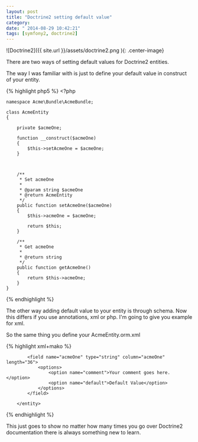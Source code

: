```yaml
---
layout: post
title: "Doctrine2 setting default value"
category: 
date: " 2014-08-29 10:42:21"
tags: [symfony2, doctrine2]
---
```



![Doctrine2]({{ site.url }}/assets/doctrine2.png ){: .center-image}

There are two ways of setting default values for Doctrine2 entities.

The way I was familiar with is just to define your default value in construct of your entity.

{% highlight php5 %}
    <?php

    namespace Acme\Bundle\AcmeBundle;

    class AcmeEntity
    {

        private $acmeOne;

        function __construct($acmeOne)
        {
            $this->setAcmeOne = $acmeOne;
        }



        /**
         * Set acmeOne
         *
         * @param string $acmeOne
         * @return AcmeEntity
         */
        public function setAcmeOne($acmeOne)
        {
            $this->acmeOne = $acmeOne;

            return $this;
        }

        /**
         * Get acmeOne
         *
         * @return string
         */
        public function getAcmeOne()
        {
            return $this->acmeOne;
        }
    }
{% endhighlight %}

The other way adding default value to your entity is through schema.
Now this differs if you use annotations, xml or php.
I'm going to give you example for xml.

So the same thing you define your AcmeEntity.orm.xml

{% highlight xml+mako %}
    <?xml version="1.0" encoding="utf-8"?>
    <doctrine-mapping xmlns="http://doctrine-project.org/schemas/orm/doctrine-mapping"
                      xmlns:xsi="http://www.w3.org/2001/XMLSchema-instance"
                      xsi:schemaLocation="http://doctrine-project.org/schemas/orm/doctrine-mapping http://doctrine-project.org/schemas/orm/doctrine-mapping.xsd">
        <entity name="Acme\Bundle\AcmeBundle\Entity\AcmeEntity" table="acme_entity">
            <id name="id" type="integer" column="id">
                <generator strategy="AUTO"/>
            </id>

            <field name="acmeOne" type="string" column="acmeOne" length="36">
                <options>
                    <option name="comment">Your comment goes here.</option>
                    <option name="default">Default Value</option>
                </options>
            </field>

        </entity>
</doctrine-mapping>
{% endhighlight %}

This just goes to show no matter how many times you go over Doctrine2 documentation there is always
something new to learn.
